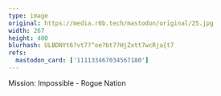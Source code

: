 ```yaml
---
type: image
original: https://media.r0b.tech/mastodon/original/25.jpg
width: 267
height: 400
blurhash: ULBDNYt6?vt7?^oe?bt7?HjZxtt7wcRja{t7
refs:
  mastodon_card: ['111133467034567180']
---
```


Mission: Impossible - Rogue Nation
